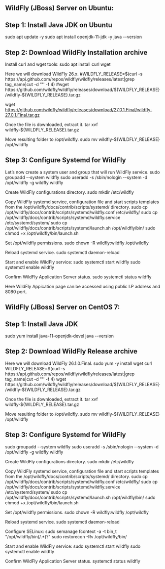 WildFly (JBoss) Server on Ubuntu:
---------------------------------

Step 1: Install Java JDK on Ubuntu
-------
sudo apt update -y
sudo apt install openjdk-11-jdk -y
java --version

Step 2: Download WildFly Installation archive
-------           
Install curl and wget tools:
sudo apt install curl wget

Here we will download WildFly 26.x.
#WILDFLY_RELEASE=$(curl -s https://api.github.com/repos/wildfly/wildfly/releases/latest|grep tag_name|cut -d '"' -f 4)
#wget https://github.com/wildfly/wildfly/releases/download/${WILDFLY_RELEASE}/wildfly-${WILDFLY_RELEASE}.tar.gz

wget https://github.com/wildfly/wildfly/releases/download/27.0.1.Final/wildfly-27.0.1.Final.tar.gz

Once the file is downloaded, extract it.
tar xvf wildfly-${WILDFLY_RELEASE}.tar.gz

Move resulting folder to /opt/wildfly.
sudo mv wildfly-${WILDFLY_RELEASE} /opt/wildfly

Step 3: Configure Systemd for WildFly
-------
Let’s now create a system user and group that will run WildFly service.
sudo groupadd --system wildfly
sudo useradd -s /sbin/nologin --system -d /opt/wildfly  -g wildfly wildfly

Create WildFly configurations directory.
sudo mkdir /etc/wildfly

Copy WildFly systemd service, configuration file and start scripts templates from the /opt/wildfly/docs/contrib/scripts/systemd/ directory.
sudo cp /opt/wildfly/docs/contrib/scripts/systemd/wildfly.conf /etc/wildfly/
sudo cp /opt/wildfly/docs/contrib/scripts/systemd/wildfly.service /etc/systemd/system/
sudo cp /opt/wildfly/docs/contrib/scripts/systemd/launch.sh /opt/wildfly/bin/
sudo chmod +x /opt/wildfly/bin/launch.sh

Set /opt/wildfly permissions.
sudo chown -R wildfly:wildfly /opt/wildfly

Reload systemd service.
sudo systemctl daemon-reload

Start and enable WildFly service:
sudo systemctl start wildfly
sudo systemctl enable wildfly

Confirm WildFly Application Server status.
sudo systemctl status wildfly

Here WildFly Appication page can be accessed using public I.P address and 8080 port.






WildFly (JBoss) Server on CentOS 7:
-----------------------------------

Step 1: Install Java JDK
-------
sudo yum install java-11-openjdk-devel
java --version

Step 2: Download WildFly Release archive
-------
Here we will download WildFly 26.1.0.Final.
sudo yum -y install wget curl
WILDFLY_RELEASE=$(curl -s https://api.github.com/repos/wildfly/wildfly/releases/latest|grep tag_name|cut -d '"' -f 4)
wget https://github.com/wildfly/wildfly/releases/download/${WILDFLY_RELEASE}/wildfly-${WILDFLY_RELEASE}.tar.gz

Once the file is downloaded, extract it.
tar xvf wildfly-${WILDFLY_RELEASE}.tar.gz

Move resulting folder to /opt/wildfly.
sudo mv wildfly-${WILDFLY_RELEASE} /opt/wildfly

Step 3: Configure Systemd for WildFly
-------
sudo groupadd --system wildfly
sudo useradd -s /sbin/nologin --system -d /opt/wildfly  -g wildfly wildfly

Create WildFly configurations directory.
sudo mkdir /etc/wildfly

Copy WildFly systemd service, configuration file and start scripts templates from the /opt/wildfly/docs/contrib/scripts/systemd/ directory.
sudo cp /opt/wildfly/docs/contrib/scripts/systemd/wildfly.conf /etc/wildfly/
sudo cp /opt/wildfly/docs/contrib/scripts/systemd/wildfly.service /etc/systemd/system/
sudo cp /opt/wildfly/docs/contrib/scripts/systemd/launch.sh /opt/wildfly/bin/
sudo chmod +x /opt/wildfly/bin/launch.sh

Set /opt/wildfly permissions.
sudo chown -R wildfly:wildfly /opt/wildfly

Reload systemd service.
sudo systemctl daemon-reload

Configure SELinux:
sudo semanage fcontext  -a -t bin_t  "/opt/wildfly/bin(/.*)?"
sudo restorecon -Rv /opt/wildfly/bin/

Start and enable WildFly service:
sudo systemctl start wildfly
sudo systemctl enable wildfly

Confirm WildFly Application Server status.
systemctl status wildfly